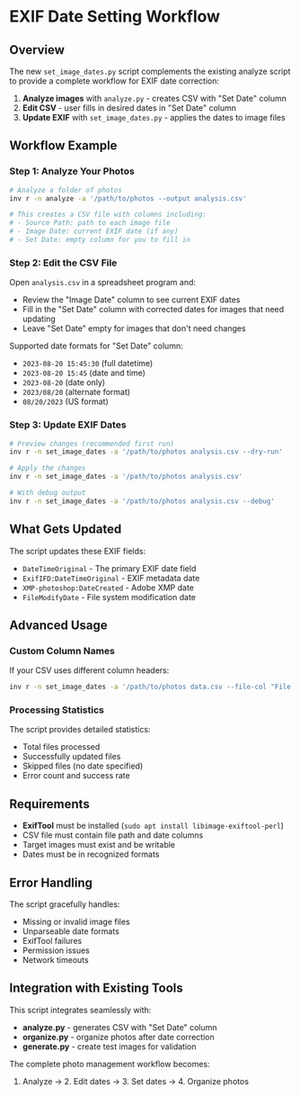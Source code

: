 # EXIF Date Setting Workflow

## Overview

The new `set_image_dates.py` script complements the existing analyze script to provide a complete workflow for EXIF date correction:

1. **Analyze images** with `analyze.py` - creates CSV with "Set Date" column
2. **Edit CSV** - user fills in desired dates in "Set Date" column  
3. **Update EXIF** with `set_image_dates.py` - applies the dates to image files

## Workflow Example

### Step 1: Analyze Your Photos
```bash
# Analyze a folder of photos
inv r -n analyze -a '/path/to/photos --output analysis.csv'

# This creates a CSV file with columns including:
# - Source Path: path to each image file
# - Image Date: current EXIF date (if any)
# - Set Date: empty column for you to fill in
```

### Step 2: Edit the CSV File
Open `analysis.csv` in a spreadsheet program and:
- Review the "Image Date" column to see current EXIF dates
- Fill in the "Set Date" column with corrected dates for images that need updating
- Leave "Set Date" empty for images that don't need changes

Supported date formats for "Set Date" column:
- `2023-08-20 15:45:30` (full datetime)
- `2023-08-20 15:45` (date and time)
- `2023-08-20` (date only)
- `2023/08/20` (alternate format)
- `08/20/2023` (US format)

### Step 3: Update EXIF Dates
```bash
# Preview changes (recommended first run)
inv r -n set_image_dates -a '/path/to/photos analysis.csv --dry-run'

# Apply the changes
inv r -n set_image_dates -a '/path/to/photos analysis.csv'

# With debug output
inv r -n set_image_dates -a '/path/to/photos analysis.csv --debug'
```

## What Gets Updated

The script updates these EXIF fields:
- `DateTimeOriginal` - The primary EXIF date field
- `ExifIFD:DateTimeOriginal` - EXIF metadata date  
- `XMP-photoshop:DateCreated` - Adobe XMP date
- `FileModifyDate` - File system modification date

## Advanced Usage

### Custom Column Names
If your CSV uses different column headers:
```bash
inv r -n set_image_dates -a '/path/to/photos data.csv --file-col "File Path" --date-col "New Date"'
```

### Processing Statistics
The script provides detailed statistics:
- Total files processed
- Successfully updated files
- Skipped files (no date specified)
- Error count and success rate

## Requirements

- **ExifTool** must be installed (`sudo apt install libimage-exiftool-perl`)
- CSV file must contain file path and date columns
- Target images must exist and be writable
- Dates must be in recognized formats

## Error Handling

The script gracefully handles:
- Missing or invalid image files
- Unparseable date formats  
- ExifTool failures
- Permission issues
- Network timeouts

## Integration with Existing Tools

This script integrates seamlessly with:
- **analyze.py** - generates CSV with "Set Date" column
- **organize.py** - organize photos after date correction
- **generate.py** - create test images for validation

The complete photo management workflow becomes:
1. Analyze → 2. Edit dates → 3. Set dates → 4. Organize photos